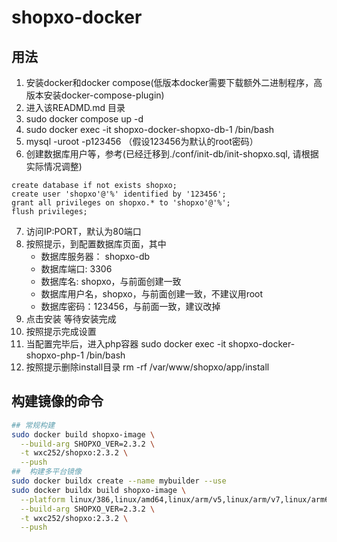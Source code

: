 # shopxo-docker

## 用法
1. 安装docker和docker compose(低版本docker需要下载额外二进制程序，高版本安装docker-compose-plugin)
2. 进入该READMD.md 目录
3. sudo docker compose up -d
4. sudo docker exec -it shopxo-docker-shopxo-db-1 /bin/bash
5. mysql -uroot -p123456 （假设123456为默认的root密码）
6. 创建数据库用户等，参考(已经迁移到./conf/init-db/init-shopxo.sql, 请根据实际情况调整)
```mysql
create database if not exists shopxo;
create user 'shopxo'@'%' identified by '123456';
grant all privileges on shopxo.* to 'shopxo'@'%';
flush privileges;
```
7. 访问IP:PORT，默认为80端口
8. 按照提示，到配置数据库页面，其中
   - 数据库服务器： shopxo-db
   - 数据库端口: 3306
   - 数据库名: shopxo，与前面创建一致
   - 数据库用户名，shopxo，与前面创建一致，不建议用root
   - 数据库密码：123456，与前面一致，建议改掉
9. 点击安装 等待安装完成
10. 按照提示完成设置
11. 当配置完毕后，进入php容器 sudo docker exec -it shopxo-docker-shopxo-php-1 /bin/bash
12. 按照提示删除install目录 rm -rf /var/www/shopxo/app/install

## 构建镜像的命令
```bash
## 常规构建
sudo docker build shopxo-image \
  --build-arg SHOPXO_VER=2.3.2 \
  -t wxc252/shopxo:2.3.2 \
  --push
##  构建多平台镜像
sudo docker buildx create --name mybuilder --use
sudo docker buildx build shopxo-image \
  --platform linux/386,linux/amd64,linux/arm/v5,linux/arm/v7,linux/arm64/v8,linux/mips64le,linux/ppc64le,linux/s390x \
  --build-arg SHOPXO_VER=2.3.2 \
  -t wxc252/shopxo:2.3.2 \
  --push
```



